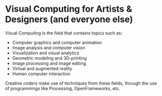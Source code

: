 # Visual Computing for Artists & Designers (and everyone else)

Visual Computing is the field that contains topics such as: 
 * Computer graphics and computer animation 
 * Image analysis and computer vision
 * Visualization and visual analytics 
 * Geometric modeling and 3D-printing
 * Image processing and image editing 
 * Virtual and augmented reality
 * Human computer interaction

Creative coders make use of techniques from these fields, through the use of programmings like Processing, OpenFrameworks, etc.

